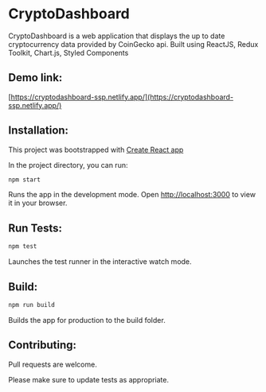 # CryptoDashboard
CryptoDashboard
is a web application that displays the up to date cryptocurrency data provided by CoinGecko api.
Built using ReactJS, Redux Toolkit, Chart.js, Styled Components
## Demo link:
[https://cryptodashboard-ssp.netlify.app/](https://cryptodashboard-ssp.netlify.app/)


## Installation:
This project was bootstrapped with [Create React app]((https://create-react-app.dev/docs/getting-started/))

In the project directory, you can run:

```bash
npm start
```
Runs the app in the development mode.
Open [http://localhost:3000](http://localhost:3000) to view it in your browser.

## Run Tests:
```bash
npm test
```
Launches the test runner in the interactive watch mode.

## Build:
```bash
npm run build
```
Builds the app for production to the build folder.

## Contributing:

Pull requests are welcome.

Please make sure to update tests as appropriate.
